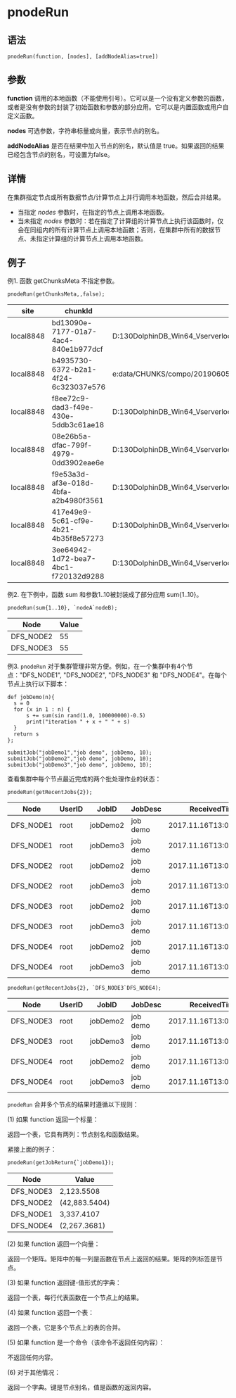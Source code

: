 # pnodeRun

## 语法

`pnodeRun(function, [nodes],
[addNodeAlias=true])`

## 参数

**function**
调用的本地函数（不能使用引号）。它可以是一个没有定义参数的函数，或者是没有参数的封装了初始函数和参数的部分应用。它可以是内置函数或用户自定义函数。

**nodes** 可选参数，字符串标量或向量，表示节点的别名。

**addNodeAlias** 是否在结果中加入节点的别名，默认值是
true。如果返回的结果已经包含节点的别名，可设置为false。

## 详情

在集群指定节点或所有数据节点/计算节点上并行调用本地函数，然后合并结果。

* 当指定 *nodes* 参数时，在指定的节点上调用本地函数。
* 当未指定 *nodes*
  参数时：若在指定了计算组的计算节点上执行该函数时，仅会在同组内的所有计算节点上调用本地函数；否则，在集群中所有的数据节点、未指定计算组的计算节点上调用本地函数。

## 例子

例1. 函数 getChunksMeta 不指定参数。

```
pnodeRun(getChunksMeta,,false);
```

| site | chunkId | path | dfsPath | type | flag | size | version | state | versionList |
| --- | --- | --- | --- | --- | --- | --- | --- | --- | --- |
| local8848 | bd13090e-7177-01a7-4ac4-840e1b977dcf | D:130DolphinDB\_Win64\_Vserverlocal8848storage/CHUNKS/compo/20190605/GOOG | /compo/20190605/GOOG | 1 | 0 | 0 | 1 | 0 | cid : 40,pt2=>40:6729; # |
| local8848 | b4935730-6372-b2a1-4f24-6c323037e576 | e:data/CHUNKS/compo/20190605/AAPL | /compo/20190605/AAPL | 1 | 0 | 0 | 1 | 0 | cid : 40,pt2=>40:6613; # |
| local8848 | f8ee72c9-dad3-f49e-430e-5ddb3c61ae18 | D:130DolphinDB\_Win64\_Vserverlocal8848storage/CHUNKS/compo/20190604/MSFT | /compo/20190604/MSFT | 1 | 0 | 0 | 1 | 0 | cid : 40,pt2=>40:6664; # |
| local8848 | 08e26b5a-dfac-799f-4979-0dd3902eae6e | D:130DolphinDB\_Win64\_Vserverlocal8848storage/CHUNKS/compo/20190604/GOOG | /compo/20190604/GOOG | 1 | 0 | 0 | 1 | 0 | cid : 40,pt2=>40:6635; # |
| local8848 | f9e53a3d-af3e-018d-4bfa-a2b4980f3561 | D:130DolphinDB\_Win64\_Vserverlocal8848storage/CHUNKS/compo/20190604/AAPL | /compo/20190604/AAPL | 1 | 0 | 0 | 1 | 0 | cid : 40,pt2=>40:6783; # |
| local8848 | 417e49e9-5c61-cf9e-4b21-4b35f8e57273 | D:130DolphinDB\_Win64\_Vserverlocal8848storage/CHUNKS/compo/20190601/MSFT | /compo/20190601/MSFT | 1 | 0 | 0 | 1 | 0 | cid : 40,pt2=>40:6602; # |
| local8848 | 3ee64942-1d72-bea7-4bc1-f720132d9288 | D:130DolphinDB\_Win64\_Vserverlocal8848storage/CHUNKS/compo/20190602/AAPL | /compo/20190602/AAPL | 1 | 0 | 0 | 1 | 0 | cid : 40,pt2=>40:6749; # |

例2. 在下例中，函数 sum 和参数1..10被封装成了部分应用 sum{1..10}。

```
pnodeRun(sum{1..10}, `nodeA`nodeB);
```

| Node | Value |
| --- | --- |
| DFS\_NODE2 | 55 |
| DFS\_NODE3 | 55 |

例3. `pnodeRun`
对于集群管理非常方便。例如，在一个集群中有4个节点："DFS\_NODE1", "DFS\_NODE2", "DFS\_NODE3" 和
"DFS\_NODE4"。在每个节点上执行以下脚本：

```
def jobDemo(n){
  s = 0
  for (x in 1 : n) {
      s += sum(sin rand(1.0, 100000000)-0.5)
      print("iteration " + x + " " + s)
  }
  return s
};

submitJob("jobDemo1","job demo", jobDemo, 10);
submitJob("jobDemo2","job demo", jobDemo, 10);
submitJob("jobDemo3","job demo", jobDemo, 10);
```

查看集群中每个节点最近完成的两个批处理作业的状态：

```
pnodeRun(getRecentJobs{2});
```

| Node | UserID | JobID | JobDesc | ReceivedTime | StartTime | EndTime | ErrorMsg |
| --- | --- | --- | --- | --- | --- | --- | --- |
| DFS\_NODE1 | root | jobDemo2 | job demo | 2017.11.16T13:04:38.841 | 2017.11.16T13:04:38.841 | 2017.11.16T13:04:51.660 |  |
| DFS\_NODE1 | root | jobDemo3 | job demo | 2017.11.16T13:04:38.841 | 2017.11.16T13:04:38.843 | 2017.11.16T13:04:51.447 |  |
| DFS\_NODE2 | root | jobDemo2 | job demo | 2017.11.16T13:04:56.431 | 2017.11.16T13:04:56.432 | 2017.11.16T13:05:11.992 |  |
| DFS\_NODE2 | root | jobDemo3 | job demo | 2017.11.16T13:04:56.432 | 2017.11.16T13:04:56.434 | 2017.11.16T13:05:11.670 |  |
| DFS\_NODE3 | root | jobDemo2 | job demo | 2017.11.16T13:05:08.418 | 2017.11.16T13:05:08.419 | 2017.11.16T13:05:29.176 |  |
| DFS\_NODE3 | root | jobDemo3 | job demo | 2017.11.16T13:05:08.419 | 2017.11.16T13:05:08.421 | 2017.11.16T13:05:29.435 |  |
| DFS\_NODE4 | root | jobDemo2 | job demo | 2017.11.16T13:05:16.324 | 2017.11.16T13:05:16.325 | 2017.11.16T13:05:34.729 |  |
| DFS\_NODE4 | root | jobDemo3 | job demo | 2017.11.16T13:05:16.325 | 2017.11.16T13:05:16.328 | 2017.11.16T13:05:34.716 |  |

```
pnodeRun(getRecentJobs{2}, `DFS_NODE3`DFS_NODE4);
```

| Node | UserID | JobID | JobDesc | ReceivedTime | StartTime | EndTime | ErrorMsg |
| --- | --- | --- | --- | --- | --- | --- | --- |
| DFS\_NODE3 | root | jobDemo2 | job demo | 2017.11.16T13:05:08.418 | 2017.11.16T13:05:08.419 | 2017.11.16T13:05:29.176 |  |
| DFS\_NODE3 | root | jobDemo3 | job demo | 2017.11.16T13:05:08.419 | 2017.11.16T13:05:08.421 | 2017.11.16T13:05:29.435 |  |
| DFS\_NODE4 | root | jobDemo2 | job demo | 2017.11.16T13:05:16.324 | 2017.11.16T13:05:16.325 | 2017.11.16T13:05:34.729 |  |
| DFS\_NODE4 | root | jobDemo3 | job demo | 2017.11.16T13:05:16.325 | 2017.11.16T13:05:16.328 | 2017.11.16T13:05:34.716 |  |

`pnodeRun` 合并多个节点的结果时遵循以下规则：

(1) 如果 function 返回一个标量：

返回一个表，它具有两列：节点别名和函数结果。

紧接上面的例子：

```
pnodeRun(getJobReturn{`jobDemo1});
```

| Node | Value |
| --- | --- |
| DFS\_NODE3 | 2,123.5508 |
| DFS\_NODE2 | (42,883.5404) |
| DFS\_NODE1 | 3,337.4107 |
| DFS\_NODE4 | (2,267.3681) |

(2) 如果 function 返回一个向量：

返回一个矩阵。矩阵中的每一列是函数在节点上返回的结果。矩阵的列标签是节点。

(3) 如果 function 返回键-值形式的字典：

返回一个表，每行代表函数在一个节点上的结果。

(4) 如果 function 返回一个表：

返回一个表，它是多个节点上的表的合并。

(5) 如果 function 是一个命令（该命令不返回任何内容）：

不返回任何内容。

(6) 对于其他情况：

返回一个字典。键是节点别名，值是函数的返回内容。

